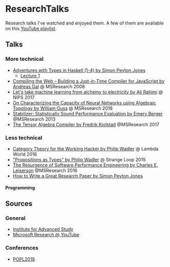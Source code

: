 # ResearchTalks

Research talks I've watched and enjoyed them. A few of them are available on this [YouTube playlist](https://www.youtube.com/playlist?list=PL9qnQiNEYZfFJsEc10JgjSMNtoMINT9Eb).

## Talks

### More technical

* [Adventures with Types in Haskell (1-4) by Simon Peyton Jones](https://www.youtube.com/watch?v=6COvD8oynmI)
  * [Lecture 1](https://www.youtube.com/watch?v=6COvD8oynmI)
* [Compiling the Web – Building a Just-in-Time Compiler for JavaScript by Andreas Gal](https://www.microsoft.com/en-us/research/video/compiling-the-web-building-a-just-in-time-compiler-for-javascript/) @ MSResearch 2008
* [Let's take machine learning from alchemy to electricity by Ali Rahimi](https://www.youtube.com/watch?v=ORHFOnaEzPc) @ NIPS 2017
* [On Characterizing the Capacity of Neural Networks using Algebraic Topology by William Guss](https://www.youtube.com/watch?v=QDQ9J5E7Uqk) @ MSResearch 2018
* [Stabilizer: Statistically Sound Performance Evaluation by Emery Berger](https://www.microsoft.com/en-us/research/video/stabilizer-statistically-sound-performance-evaluation/) @MSResearch 2013
* [The Tensor Algebra Compiler by Fredrik Kjolstad](https://www.microsoft.com/en-us/research/video/the-tensor-algebra-compiler/) @MSResearch 2017

### Less technical

* [Category Theory for the Working Hacker by Philip Wadler](https://www.youtube.com/watch?v=V10hzjgoklA) @ Lambda World 2016
* ["Propositions as Types" by Philip Wadler](https://www.youtube.com/watch?v=IOiZatlZtGU) @ Strange Loop 2015
* [The Resurgence of Software Performance Engineering by Charles E. Leiserson](https://www.microsoft.com/en-us/research/video/the-resurgence-of-software-performance-engineering/) @MSResearch 2016
* [How to Write a Great Research Paper by Simon Peyton Jones](https://www.youtube.com/watch?v=VK51E3gHENc)

#### Programming

## Sources

### General

* [Institute for Advanced Study](https://video.ias.edu/)
* [Microsoft Research @ YouTube](https://www.youtube.com/user/MicrosoftResearch/videos)

### Conferences

* [POPL2018](https://www.youtube.com/channel/UCTp2XBEhj5rBzc2IfysZwYA/videos)
